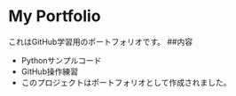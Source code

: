 # My Portfolio
これはGitHub学習用のポートフォリオです。
##内容
- Pythonサンプルコード
- GitHub操作練習
- このプロジェクトはポートフォリオとして作成されました。
